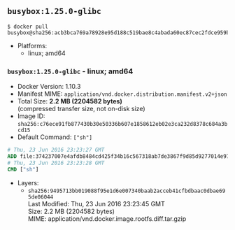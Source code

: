 ## `busybox:1.25.0-glibc`

```console
$ docker pull busybox@sha256:acb3bca769a78928e95d188c519bae8c4abada60ec87cec2fdce959ba88bc703
```

-	Platforms:
	-	linux; amd64

### `busybox:1.25.0-glibc` - linux; amd64

-	Docker Version: 1.10.3
-	Manifest MIME: `application/vnd.docker.distribution.manifest.v2+json`
-	Total Size: **2.2 MB (2204582 bytes)**  
	(compressed transfer size, not on-disk size)
-	Image ID: `sha256:c76ece91fb877430b30e50336b607e1858612eb02e3ca232d8378c684a3bcd15`
-	Default Command: `["sh"]`

```dockerfile
# Thu, 23 Jun 2016 23:23:27 GMT
ADD file:374237007e4afdb8484cd425f34b16c567318ab7de3867f9d85d9277014e974a in /
# Thu, 23 Jun 2016 23:23:28 GMT
CMD ["sh"]
```

-	Layers:
	-	`sha256:9495713bb019088f95e1d6e007340baab2acceb41cfbdbaac0dbae695de06044`  
		Last Modified: Thu, 23 Jun 2016 23:23:45 GMT  
		Size: 2.2 MB (2204582 bytes)  
		MIME: application/vnd.docker.image.rootfs.diff.tar.gzip
